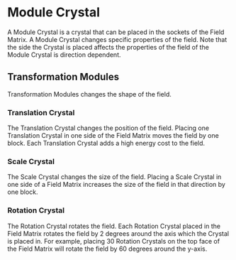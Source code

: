 # Module Crystal
A Module Crystal is a crystal that can be placed in the sockets of the Field Matrix. A Module Crystal changes specific properties of the field. Note that the side the Crystal is placed affects the properties of the field of the Module Crystal is direction dependent.
## Transformation Modules
Transformation Modules changes the shape of the field.
### Translation Crystal
The Translation Crystal changes the position of the field. Placing one Translation Crystal in one side of the Field Matrix moves the field by one block. Each Translation Crystal adds a high energy cost to the field.
### Scale Crystal
The Scale Crystal changes the size of the field. Placing a Scale Crystal in one side of a Field Matrix increases the size of the field in that direction by one block.
### Rotation Crystal
The Rotation Crystal rotates the field. Each Rotation Crystal placed in the Field Matrix rotates the field by 2 degrees around the axis which the Crystal is placed in. For example, placing 30 Rotation Crystals on the top face of the Field Matrix will rotate the field by 60 degrees around the y-axis.


